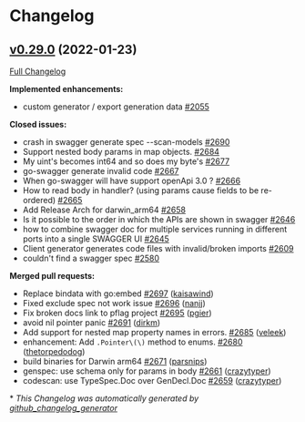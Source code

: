 # Changelog

## [v0.29.0](https://github.com/cloudentity/go-swagger/tree/v0.29.0) (2022-01-23)

[Full Changelog](https://github.com/cloudentity/go-swagger/compare/v0.28.0...v0.29.0)

**Implemented enhancements:**

- custom generator / export generation data [\#2055](https://github.com/cloudentity/go-swagger/issues/2055)

**Closed issues:**

- crash in swagger generate spec --scan-models [\#2690](https://github.com/cloudentity/go-swagger/issues/2690)
- Support nested body params in map objects. [\#2684](https://github.com/cloudentity/go-swagger/issues/2684)
- My uint's becomes int64 and so does my byte's [\#2677](https://github.com/cloudentity/go-swagger/issues/2677)
- go-swagger generate invalid code [\#2667](https://github.com/cloudentity/go-swagger/issues/2667)
- When go-swagger will have support openApi 3.0 ? [\#2666](https://github.com/cloudentity/go-swagger/issues/2666)
- How to read body in handler? \(using params cause fields to be re-ordered\) [\#2665](https://github.com/cloudentity/go-swagger/issues/2665)
- Add Release Arch for darwin\_arm64 [\#2658](https://github.com/cloudentity/go-swagger/issues/2658)
- Is it possible to the order in which the APIs are shown in swagger [\#2646](https://github.com/cloudentity/go-swagger/issues/2646)
- how to combine swagger doc for multiple services running in different ports into a single SWAGGER UI [\#2645](https://github.com/cloudentity/go-swagger/issues/2645)
- Client generator generates code files with invalid/broken imports [\#2609](https://github.com/cloudentity/go-swagger/issues/2609)
- couldn't find a swagger spec [\#2580](https://github.com/cloudentity/go-swagger/issues/2580)

**Merged pull requests:**

- Replace bindata with go:embed [\#2697](https://github.com/cloudentity/go-swagger/pull/2697) ([kaisawind](https://github.com/kaisawind))
- Fixed exclude spec not work issue [\#2696](https://github.com/cloudentity/go-swagger/pull/2696) ([nanjj](https://github.com/nanjj))
- Fix broken docs link to pflag project [\#2695](https://github.com/cloudentity/go-swagger/pull/2695) ([pgier](https://github.com/pgier))
- avoid nil pointer panic [\#2691](https://github.com/cloudentity/go-swagger/pull/2691) ([dirkm](https://github.com/dirkm))
- Add support for nested map property names in errors. [\#2685](https://github.com/cloudentity/go-swagger/pull/2685) ([veleek](https://github.com/veleek))
- enhancement: Add `.Pointer\(\)` method to enums. [\#2680](https://github.com/cloudentity/go-swagger/pull/2680) ([thetorpedodog](https://github.com/thetorpedodog))
- build binaries for Darwin arm64 [\#2671](https://github.com/cloudentity/go-swagger/pull/2671) ([parsnips](https://github.com/parsnips))
- genspec: use schema only for params in body [\#2661](https://github.com/cloudentity/go-swagger/pull/2661) ([crazytyper](https://github.com/crazytyper))
- codescan: use TypeSpec.Doc over GenDecl.Doc [\#2659](https://github.com/cloudentity/go-swagger/pull/2659) ([crazytyper](https://github.com/crazytyper))



\* *This Changelog was automatically generated by [github_changelog_generator](https://github.com/github-changelog-generator/github-changelog-generator)*
